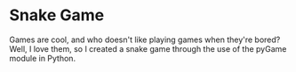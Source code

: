 # Snake Game
Games are cool, and who doesn't like playing games when they're bored? Well, I love them, so I created a snake game through the use of the pyGame module in Python. 
